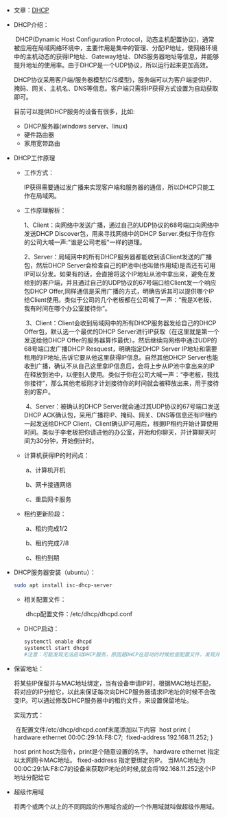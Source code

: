 - 文章：[DHCP](https://www.zutuanxue.com/home/4/5_257)

- DHCP介绍：

  ​	DHCP(Dynamic Host Configuration Protocol，动态主机配置协议)，通常被应用在局域网络环境中，主要作用是集中的管理、分配IP地址，使网络环境中的主机动态的获得IP地址、Gateway地址、DNS服务器地址等信息，并能够提升地址的使用率。由于DHCP是一个UDP协议，所以运行起来更加高效。

  ​	DHCP协议采用客户端/服务器模型(C/S模型)，服务端可以为客户端提供IP、掩码、网关、主机名、DNS等信息。客户端只需将IP获得方式设置为自动获取即可。

  目前可以提供DHCP服务的设备有很多，比如:

  - DHCP服务器(windows server、linux)
  - 硬件路由器
  - 家用宽带路由

- DHCP工作原理

  - 工作方式：

    ​	IP获得需要通过发广播来实现客户端和服务器的通信，所以DHCP只能工作在局域网。

  - 工作原理解析：

    ​	1、Client：向网络中发送广播，通过自己的UDP协议的68号端口向网络中发送DHCP Discover包，用来寻找网络中的DHCP Server.类似于你在你的公司大喊一声:"谁是公司老板"一样的道理。

    ​	2、Server：局域网中的所有DHCP服务器都能收到该Client发送的广播包，然后DHCP Server会检查自己的IP池中(也叫做作用域)是否还有可用IP可以分发。如果有的话，会直接将这个IP地址从池中拿出来，避免在发给别的客户端，并且通过自己的UDP协议的67号端口给Client发一个响应包DHCP Offer,同样通信是采用广播的方式，明确告诉其可以提供哪个IP给Client使用。类似于公司的几个老板都在公司喊了一声：“我是X老板，我有时间在哪个办公室接待你”。

    ​	3、Client：Client会收到局域网中的所有DHCP服务器发给自己的DHCP Offer包，默认选一个最优的DHCP Server进行IP获取（在这里就是第一个发送给他DHCP Offer的服务器算作最优）。然后继续向网络中通过UDP的68号端口发广播DHCP Resquest，明确指定DHCP Server IP地址和需要租用的IP地址,告诉它要从他这里获得IP信息。自然其他DHCP Server也能收到广播，确认不从自己这里拿IP信息后，会将上步从IP池中拿出来的IP在释放到池中，以便别人使用。类似于你在公司大喊一声：“李老板，我找你接待”，那么其他老板刚才计划接待你的时间就会被释放出来，用于接待别的客户。

    ​	4、Server：被确认的DHCP Server就会通过其UDP协议的67号端口发送DHCP ACK确认包，采用广播将IP、掩码、网关、DNS等信息还有IP租约一起发送给DHCP Client，Client确认IP可用后，根据IP租约开始计算使用时间。类似于李老板把你请进他的办公室，开始和你聊天，并计算聊天时间为30分钟，开始倒计时。

  - 计算机获得IP的时间点：

    ​	a、计算机开机

    ​	b、网卡接通网络

    ​	c、重启网卡服务

  - 租约更新阶段：

    ​	a、租约完成1/2

    ​	b、租约完成7/8

    ​	c、租约到期

  

- DHCP服务器安装（ubuntu）：

  ```bash
  sudo apt install isc-dhcp-server
  ```

  - 相关配置文件：

    ​	dhcp配置文件：/etc/dhcp/dhcpd.conf 

  - DHCP启动：

    ```bash
    systemctl enable dhcpd
    systemctl start dhcpd
    #注意：可能发现无法启动DHCP服务，原因是DHCP在启动的时候检查配置文件，发现并没有有效作用域（和服务器同网段的作用域）。
    ```

    
  
- 保留地址：

  ​	将某些IP保留并与MAC地址绑定，当有设备申请IP时，根据MAC地址匹配，将对应的IP分给它，以此来保证每次向DHCP服务器请求IP地址的时候不会改变IP。可以通过修改DHCP服务器中的租约文件，来设置保留地址。

  实现方式：

  ​	在配置文件/etc/dhcp/dhcpd.conf末尾添加以下内容
  ​		host print {         
  ​			hardware ethernet 00:0C:29:1A:F8:C7;
  ​			fixed-address 192.168.11.252;
  ​		}

  host print    host为指令，print是个随意设置的名字。
  hardware ethernet 指定以太网网卡MAC地址。
  fixed-address 指定要绑定的IP。
  当MAC地址为00:0C:29:1A:F8:C7的设备来获取IP地址的时候,就会将192.168.11.252这个IP地址分配给它

  

- 超级作用域

  将两个或两个以上的不同网段的作用域合成的一个作用域就叫做超级作用域。

  